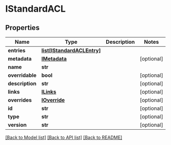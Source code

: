 # IStandardACL

## Properties
Name | Type | Description | Notes
------------ | ------------- | ------------- | -------------
**entries** | [**list[IStandardACLEntry]**](IStandardACLEntry.md) |  | 
**metadata** | [**IMetadata**](IMetadata.md) |  | [optional] 
**name** | **str** |  | 
**overridable** | **bool** |  | [optional] 
**description** | **str** |  | [optional] 
**links** | [**ILinks**](ILinks.md) |  | [optional] 
**overrides** | [**IOverride**](IOverride.md) |  | [optional] 
**id** | **str** |  | [optional] 
**type** | **str** |  | [optional] 
**version** | **str** |  | [optional] 

[[Back to Model list]](../README.md#documentation-for-models) [[Back to API list]](../README.md#documentation-for-api-endpoints) [[Back to README]](../README.md)


